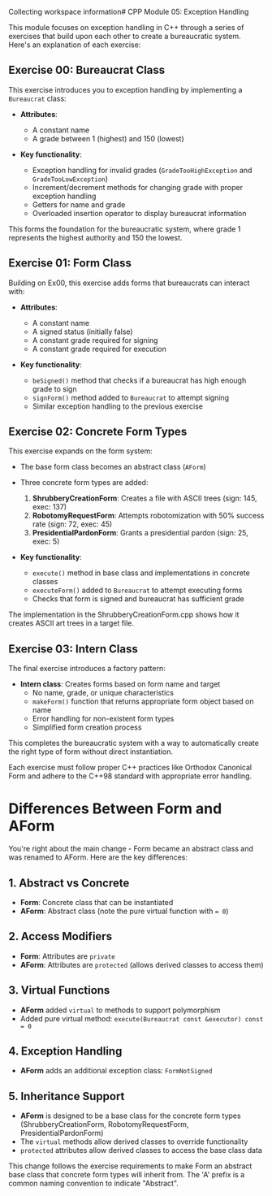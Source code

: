 Collecting workspace information# CPP Module 05: Exception Handling

This module focuses on exception handling in C++ through a series of exercises that build upon each other to create a bureaucratic system. Here's an explanation of each exercise:

## Exercise 00: Bureaucrat Class

This exercise introduces you to exception handling by implementing a `Bureaucrat` class:

- **Attributes**:
  - A constant name
  - A grade between 1 (highest) and 150 (lowest)

- **Key functionality**:
  - Exception handling for invalid grades (`GradeTooHighException` and `GradeTooLowException`)
  - Increment/decrement methods for changing grade with proper exception handling
  - Getters for name and grade
  - Overloaded insertion operator to display bureaucrat information

This forms the foundation for the bureaucratic system, where grade 1 represents the highest authority and 150 the lowest.

## Exercise 01: Form Class

Building on Ex00, this exercise adds forms that bureaucrats can interact with:

- **Attributes**:
  - A constant name
  - A signed status (initially false)
  - A constant grade required for signing
  - A constant grade required for execution

- **Key functionality**:
  - `beSigned()` method that checks if a bureaucrat has high enough grade to sign
  - `signForm()` method added to `Bureaucrat` to attempt signing
  - Similar exception handling to the previous exercise

## Exercise 02: Concrete Form Types

This exercise expands on the form system:

- The base form class becomes an abstract class (`AForm`)
- Three concrete form types are added:
  1. **ShrubberyCreationForm**: Creates a file with ASCII trees (sign: 145, exec: 137)
  2. **RobotomyRequestForm**: Attempts robotomization with 50% success rate (sign: 72, exec: 45)
  3. **PresidentialPardonForm**: Grants a presidential pardon (sign: 25, exec: 5)

- **Key functionality**:
  - `execute()` method in base class and implementations in concrete classes
  - `executeForm()` added to `Bureaucrat` to attempt executing forms
  - Checks that form is signed and bureaucrat has sufficient grade

The implementation in the ShrubberyCreationForm.cpp shows how it creates ASCII art trees in a target file.

## Exercise 03: Intern Class

The final exercise introduces a factory pattern:

- **Intern class**: Creates forms based on form name and target
  - No name, grade, or unique characteristics
  - `makeForm()` function that returns appropriate form object based on name
  - Error handling for non-existent form types
  - Simplified form creation process

This completes the bureaucratic system with a way to automatically create the right type of form without direct instantiation.

Each exercise must follow proper C++ practices like Orthodox Canonical Form and adhere to the C++98 standard with appropriate error handling.





# Differences Between Form and AForm

You're right about the main change - Form became an abstract class and was renamed to AForm. Here are the key differences:

## 1. Abstract vs Concrete
- **Form**: Concrete class that can be instantiated
- **AForm**: Abstract class (note the pure virtual function with `= 0`)

## 2. Access Modifiers
- **Form**: Attributes are `private`
- **AForm**: Attributes are `protected` (allows derived classes to access them)

## 3. Virtual Functions
- **AForm** added `virtual` to methods to support polymorphism
- Added pure virtual method: `execute(Bureaucrat const &executor) const = 0`

## 4. Exception Handling
- **AForm** adds an additional exception class: `FormNotSigned`

## 5. Inheritance Support
- **AForm** is designed to be a base class for the concrete form types (ShrubberyCreationForm, RobotomyRequestForm, PresidentialPardonForm)
- The `virtual` methods allow derived classes to override functionality
- `protected` attributes allow derived classes to access the base class data

This change follows the exercise requirements to make Form an abstract base class that concrete form types will inherit from. The 'A' prefix is a common naming convention to indicate "Abstract".